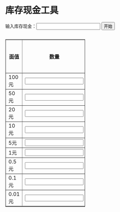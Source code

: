 <!DOCTYPE html>
<html>

<head>
	<title>综柜辅助工具</title>
</head>
<style type="text/css">
	table {
		table-layout: fixed;
		width: 50%;
	}

	input {
		width: 90%;
	}
</style>

<body>
	<h1>库存现金工具</h1>
	输入库存现金：<input type="text" name="" id="balance" style="width:40%" tabindex="1qz"
		oninput="value=value.replace(/^\.|[^\d\.]|(?<=\..*?)\./g,'').replace(/(\.[0-9]{2}).+/g,'$1')">
	<button onclick="start()">开始 </button>
	<br />
	<h2></h2>
	<table border="1">
		<tr>
			<th>面值</th>
			<th>数量</th>
			<th>金额</th>
			<th>数量比例</th>
			<th>锁定数量</th>
		</tr>
		<tr>
			<td>100元</td>
			<td><input type="text" name="number" id="n100" tabindex="2" oninput="value=value.replace(/[^\d]/g,'')"
					onchange="document.getElementById('a100').value=value*100"></td>
			<td><input type="text" name="amount" readonly id="a100"></input></td>
			<td><input type="text" name="qz" oninput="value=value.replace(/[^\d]|(?<=\d{2})./g,'')"
					onblur="value==''?value=('0'):1" value="20"></td>
			<td><input type="checkbox" name="lock"></td>
		</tr>
		<tr>
			<td>50元</td>
			<td><input type="text" name="number" id="n50" tabindex="4" oninput="value=value.replace(/[^\d]/g,'')"
					onchange="document.getElementById('a50').value=value*50"></td>
			<td><input type="text" name="amount" readonly id="a50"></input></td>
			<td><input type="text" name="qz" oninput="value=value.replace(/[^\d]|(?<=\d{2})./g,'')"
					onblur="value==''?value=('0'):1" value="4"></td>
			<td><input type="checkbox" name="lock"></td>
		</tr>
		<tr>
			<td>20元</td>
			<td><input type="text" name="number" id="n20" tabindex="5" oninput="value=value.replace(/[^\d]/g,'')"
					onchange="document.getElementById('a20').value=value*20"></td>
			<td><input type="text" name="amount" readonly id="a20"></input></td>
			<td><input type="text" name="qz" oninput="value=value.replace(/[^\d]|(?<=\d{2})./g,'')"
					onblur="value==''?value=('0'):1" value="4"></td>
			<td><input type="checkbox" name="lock"></td>
		</tr>
		<tr>
			<td>10元</td>
			<td><input type="text" name="number" id="n10" tabindex="6" oninput="value=value.replace(/[^\d]/g,'')"
					onchange="document.getElementById('a10').value=value*10"></td>
			<td><input type="text" name="amount" readonly id="a10"></input></td>
			<td><input type="text" name="qz" oninput="value=value.replace(/[^\d]|(?<=\d{2})./g,'')"
					onblur="value==''?value=('0'):1" value="4"></td>
			<td><input type="checkbox" name="lock"></td>
		</tr>
		<tr>
			<td>5元</td>
			<td><input type="text" name="number" id="n5" tabindex="7" oninput="value=value.replace(/[^\d]/g,'')"
					onchange="document.getElementById('a5').value=value*5"></td>
			<td><input type="text" name="amount" readonly id="a5"></input></td>
			<td><input type="text" name="qz" oninput="value=value.replace(/[^\d]|(?<=\d{2})./g,'')"
					onblur="value==''?value=('0'):1" value="4"></td>
			<td><input type="checkbox" name="lock"></td>
		</tr>
		<tr>
			<td>1元</td>
			<td><input type="text" name="number" id="n1" tabindex="8" oninput="value=value.replace(/[^\d]/g,'')"
					onchange="document.getElementById('a1').value=value*1"></td>
			<td><input type="text" name="amount" readonly id="a1"></input></td>
			<td><input type="text" name="qz" oninput="value=value.replace(/[^\d]|(?<=\d{2})./g,'')"
					onblur="value==''?value=('0'):1" value="10"></td>
			<td><input type="checkbox" name="lock"></td>
		</tr>
		<tr>
			<td>0.5元</td>
			<td><input type="text" name="number" id="n0.5" tabindex="9" oninput="value=value.replace(/[^\d]/g,'')"
					onchange="document.getElementById('a0.5').value=value*5/10"></td>
			<td><input type="text" name="amount" readonly id="a0.5"></input></td>
			<td><input type="text" name="qz" oninput="value=value.replace(/[^\d]|(?<=\d{2})./g,'')"
					onblur="value==''?value=('0'):1" value="2"></td>
			<td><input type="checkbox" name="lock"></td>
		</tr>
		<tr>
			<td>0.1元</td>
			<td><input type="text" name="number" id="n0.1" tabindex="10" oninput="value=value.replace(/[^\d]/g,'')"
					onchange="document.getElementById('a0.1').value=value*1/10"></td>
			<td><input type="text" name="amount" readonly id="a0.1"></input></td>
			<td><input type="text" name="qz" oninput="value=value.replace(/[^\d]|(?<=\d{2})./g,'')"
					onblur="value==''?value=('0'):1" value="1"></td>
			<td><input type="checkbox" name="lock"></td>
		</tr>
		<tr>
			<td>0.01元</td>
			<td><input type="text" name="number" id="n0.01" tabindex="11" oninput="value=value.replace(/[^\d]/g,'')"
					onchange="document.getElementById('a0.01').value=value*1/100"></td>
			<td><input type="text" name="amount" readonly id="a0.01"></input></td>
			<td><input type="text" name="qz" oninput="value=value.replace(/[^\d]|(?<=\d{2})./g,'')"
					onblur="value==''?value=('0'):1" value="0"></td>
			<td><input type="checkbox" name="lock" checked></td>
		</tr>
	</table>
	<script type="text/javascript">
		var money = [100, 50, 20, 10, 5, 1, 0.5, 0.1, 0.01];
		money.forEach(function (item, index, array) { array[index] = item * 100; });
		var mqz = new Array(9), number = new Array(9), amount = new Array(9), qz = new Array(9), lock = new Array(9);
		function start() {
			var numberT = new Array(9), amountT = new Array(9), qzT = new Array(9), lockT = new Array(9);
			balance = parseFloat(document.getElementById("balance").value);
			balance = balance ? balance * 100 : 0;
			numberT = document.getElementsByName("number");
			amountT = document.getElementsByName("amount");
			qzT = document.getElementsByName("qz");
			lockT = document.getElementsByName('lock');
			customMoney = 0;

			for (let i = 0; i < 9; i++) {
				lock[i] = lockT[i].checked;
				number[i] = lock[i] ? parseInt(numberT[i].value) : 0;
				number[i] ? NaN : number[i] = 0;
				amount[i] = lock[i] ? parseFloat(amountT[i].value) : 0;
				// amount[i] = amount[i] ? amount[i] * 100 : 0;
				qz[i] = parseInt(qzT[i].value);
				qz[i] ? NaN : qz[i] = 0;
				if (!lock[i]) {
					mqz[i] = qz[i] * money[i];
				} else {
					mqz[i] = 0;
					customMoney += number[i] * money[i];
				}
				// console.log(mqz[i], number[i], amount[i], qz[i]);
			}

			//带比例分配数量(扣除10%以内数量用于随机分配)
			var t = (balance-customMoney) / eval(mqz.join('+'));
			for (let i = 0; i < 9; i++) {
				!lock[i] ? number[i] = Math.floor(t * qz[i] * (1 - Math.random() * 0.1)) : NaN;
				amount[i] = number[i] * money[i];
			}
			balance = balance - eval(amount.join('+'));
			// console.log(balance / 100);

			//随机分配(效率低，输入值不宜过高)
			while (balance > 100) {
				i = Math.floor(Math.random() * 9);
				if (!lock[i] && balance > money[i]) {
					number[i] += 1;
					amount[i] = number[i] * money[i];
					balance -= money[i];
				}
			}
			// console.log(balance / 100,number);

			// 最终清零
			for (let i = 0; i < 9; i++) {
				t = Math.floor(balance / money[i]);
				number[i] += t;
				amount[i] = number[i] * money[i];
				balance -= t * money[i];
			}



			for (let i = 0; i < 9; i++) {
				numberT[i].value = number[i];
				amount[i] /= 100;
				amountT[i].value = amount[i];
			}
		}
	</script>

</body>

</html>
